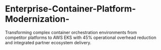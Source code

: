 # Enterprise-Container-Platform-Modernization-
Transforming complex container orchestration environments from competitor platforms to AWS EKS with 45% operational overhead reduction and integrated partner ecosystem delivery.
